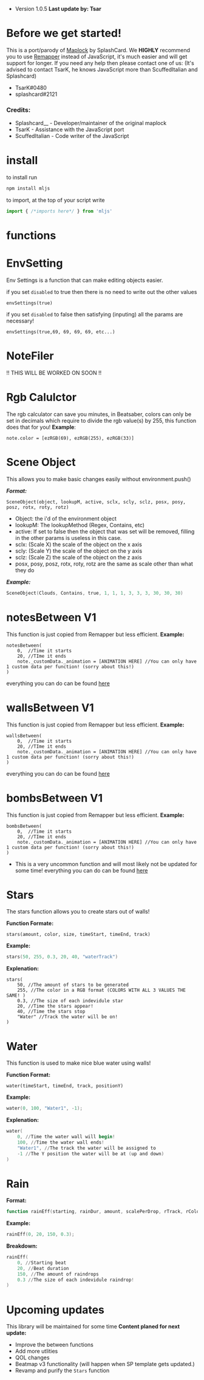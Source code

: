 * Version 1.0.5
**Last update by: Tsar**
# Before we get started!
This is a port/parody of [Maplock](https://github.com/Splashcard04/MapLock) by SplashCard. We **HIGHLY** recommend you to use [Remapper](https://github.com/Swifter1243/ReMapper) instead of JavaScript, it's much easier and will get support for longer. If you need any help then please contact one of us: (It's advised to contact TsarK, he knows JavaScript more than ScuffedItalian and Splashcard)

* TsarK#0480
* splashcard#2121

### Credits:

* Splashcard__ - Developer/maintainer of the original maplock
* TsarK - Assistance with the JavaScript port
* ScuffedItalian - Code writer of the JavaScript

# install

to install run 
```powershell
npm install mljs
```
to import, at the top of your script write
```js
import { /*imports here*/ } from 'mljs'
```
# functions
# EnvSetting
Env Settings is a function that can make editing objects easier.

if you set ```disabled``` to true then there is no need to write out the other values


```
envSettings(true)
```

if you set ```disabled``` to false then satisfying (inputing) all the params are necessary!

```
envSettings(true,69, 69, 69, 69, etc...)
```

# NoteFiler
!! THIS WILL BE WORKED ON SOON !!

# Rgb Calulctor
The rgb calculator can save you minutes, in Beatsaber, colors
can only be set in decimals which require to divide the rgb
value(s) by 255, this function does that for you!
**Example**:
```
note.color = [ezRGB(69), ezRGB(255), ezRGB(33)]
```

# Scene Object
This allows you to make basic changes easily without environment.push()

***Format:***
```
SceneObject(object, lookupM, active, sclx, scly, sclz, posx, posy, posz, rotx, roty, rotz)
```
* Object: the i'd of the environment object
* lookupM: The lookupMethod (Regex, Contains, etc)
* active: If set to false then the object that was set will be removed, filling in the other params is useless in this case.
* sclx: (Scale X) the scale of the object on the x axis
* scly: (Scale Y) the scale of the object on the y axis
* sclz: (Scale Z) the scale of the object on the z axis
* posx, posy, posz, rotx, roty, rotz are the same as scale other than what they do

***Example:***
```powershell
SceneObject(Clouds, Contains, true, 1, 1, 1, 3, 3, 3, 30, 30, 30)
```

# notesBetween V1
This function is just copied from Remapper but less efficient.
**Example:**
```
notesBetween(
    0,  //Time it starts
    20, //TIme it ends
    note._customData._animation = [ANIMATION HERE] //You can only have 1 custom data per function! (sorry about this!)
)
```

everything you can do can be found [here](https://github.com/Aeroluna/Heck/wiki/AnimationProperties)

# wallsBetween V1
This function is just copied from Remapper but less efficient.
**Example:**
```
wallsBetween(
    0,  //Time it starts
    20, //TIme it ends
    note._customData._animation = [ANIMATION HERE] //You can only have 1 custom data per function! (sorry about this!)
)
```

everything you can do can be found [here](https://github.com/Aeroluna/Heck/wiki/AnimationProperties)


# bombsBetween V1
This function is just copied from Remapper but less efficient.
**Example:**
```
bombsBetween(
    0,  //Time it starts
    20, //TIme it ends
    note._customData._animation = [ANIMATION HERE] //You can only have 1 custom data per function! (sorry about this!)
)
```
* This is a very uncommon function and will most likely not be updated for some time!
everything you can do can be found [here](https://github.com/Aeroluna/Heck/wiki/AnimationProperties)

# Stars
The stars function allows you to create stars out of walls!

**Function Formate:**
```
stars(amount, color, size, timeStart, timeEnd, track)
```

**Example:**
```powershell
stars(50, 255, 0.3, 20, 40, "waterTrack")
```

**Explenation:**
```
stars(
    50, //The amount of stars to be generated
    255, //The color in a RGB format (COLORS WITH ALL 3 VALUES THE SAME! )
    0.3, //The size of each indevidule star
    20, //Time the stars appear!
    40, //Time the stars stop
    "Water" //Track the water will be on!
)
```

# Water 
This function is used to make nice blue water using walls!

**Function Format:**
```
water(timeStart, timeEnd, track, positionY)
```

**Example:**
```powershell
water(0, 100, "Water1", -1);
```
**Explenation:**
```powershell
water(
    0, //Time the water wall will begin!
    100, //Time the water wall ends!
    "Water1", //The track the water will be assigned to
    -1 //The Y position the water will be at (up and down)
)
```



# Rain
**Format:**
```powershell
function rainEff(starting, rainDur, amount, scalePerDrop, rTrack, rColor)
```
**Example:**
```powershell
rainEff(0, 20, 150, 0.3);
```
**Breakdown:**

```powershell
rainEff(
    0, //Starting beat
    20, //Beat duration
    150, //The amount of raindrops
    0.3 //The size of each indevidule raindrop!
)
```

# Upcoming updates
This library will be maintained for some time
**Content planed for next update:**
* Improve the between functions
* Add more utlities
* QOL changes
* Beatmap v3 functionality (will happen when SP template gets updated.)
* Revamp and purify the ```Stars``` function
